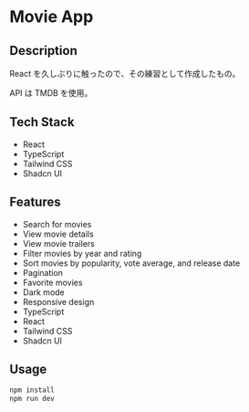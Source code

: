 # Movie App

## Description

React を久しぶりに触ったので、その練習として作成したもの。

API は TMDB を使用。

## Tech Stack

- React
- TypeScript
- Tailwind CSS
- Shadcn UI

## Features

- Search for movies
- View movie details
- View movie trailers
- Filter movies by year and rating
- Sort movies by popularity, vote average, and release date
- Pagination
- Favorite movies
- Dark mode
- Responsive design
- TypeScript
- React
- Tailwind CSS
- Shadcn UI

## Usage

```bash
npm install
npm run dev
```
